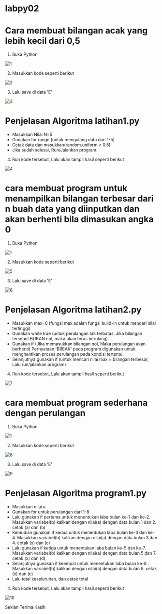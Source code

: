 # labpy02

# Cara membuat bilangan acak yang lebih kecil dari 0,5

1. Buka Python

![1](https://user-images.githubusercontent.com/37321627/52933648-9a5e0d00-3386-11e9-9295-5cb372181e59.png)

2. Masukkan kode seperti berikut

![2](https://user-images.githubusercontent.com/37321627/52933685-b5308180-3386-11e9-94a0-715e301e26b8.png)

3. Lalu save di data 'E'

![3](https://user-images.githubusercontent.com/37321627/52933715-caa5ab80-3386-11e9-9cc8-3cd02e3be829.png)

# Penjelasan Algoritma latihan1.py
- Masukkan Nilai N=5
- Gunakan for range (untuk mengulang data dari 1-5)
- Cetak data dan masukkan(random.uniform < 0.5)
- Jika sudah selesai, Run/Jalankan program.

4. Run kode tersebut, Lalu akan tampil hasil seperti berikut

![4](https://user-images.githubusercontent.com/37321627/52934018-d5147500-3387-11e9-968e-78e0429d7d46.png)

# cara membuat program untuk menampilkan bilangan terbesar dari n buah data yang diinputkan dan akan berhenti bila dimasukan angka 0

1. Buka Python

![1](https://user-images.githubusercontent.com/37321627/52933648-9a5e0d00-3386-11e9-9295-5cb372181e59.png)

2. Masukkan kode seperti berikut

![5](https://user-images.githubusercontent.com/37321627/52934028-dcd41980-3387-11e9-8b15-4c9c7d31a8d9.png)

3. Lalu save di data 'E'

![6](https://user-images.githubusercontent.com/37321627/52934038-e2c9fa80-3387-11e9-8cc7-8586b3b38c94.png)

# Penjelasan Algoritma latihan2.py
- Masukkan max=0 (fungsi max adalah fungsi build-in untuk mencari nilai tertinggi)
- Gunakan while true (untuk perulangan tak terbatas. Jika bilangan tersebut BUKAN nol, maka akan terus berulang).
- Gunakan if (Jika memasukkan bilangan nol, Maka perulangan akan berhenti)
  Pernyataan 'BREAK' pada program digunakan untuk menghentikan proses perulangan pada kondisi tertentu.
- Selanjutnya gunakan if (untuk mencari nilai max = bilangan terbesar, Lalu run/jalankan program)

4. Run kode tersebut, Lalu akan tampil hasil seperti berikut

![7](https://user-images.githubusercontent.com/37321627/52934054-eb223580-3387-11e9-87da-055086ea1a58.png)

# cara membuat program sederhana dengan perulangan

1. Buka Python

![1](https://user-images.githubusercontent.com/37321627/52933648-9a5e0d00-3386-11e9-9295-5cb372181e59.png)

2. Masukkan kode seperti berikut

![8](https://user-images.githubusercontent.com/37321627/52934060-f07f8000-3387-11e9-96a2-430641dc5492.png)

3. Lalu save di data 'E'

![9](https://user-images.githubusercontent.com/37321627/52934086-fecd9c00-3387-11e9-97aa-c244593439f0.png)

# Penjelasan Algoritma program1.py
- Masukkan nilai a
- Gunakan for untuk perulangan dari 1-8
- Lalu gunakan if pertama untuk menentukan laba bulan ke-1 dan ke-2. Masukkan variabel(b) kalikan dengan nilai(a) dengan data bulan 1 dan 2. cetak (x) dan (b)
- Kemudian gunakan if kedua untuk menentukan laba bulan ke-3 dan ke-4. Masukkan variabel(b) kalikan dengan nilai(a) dengan data bulan 3 dan 4. cetak (x) dan (c)
- Lalu gunakan if ketiga untuk menentukan laba bulan ke-5 dan ke-7. Masukkan variabel(b) kalikan dengan nilai(a) dengan data bulan 5 dan 7. cetak (x) dan (d)
- Selanjutnya gunakan if keempat untuk menentukan laba bulan ke-8 . Masukkan variabel(b) kalikan dengan nilai(a) dengan data bulan 8. cetak (x) dan (e)
- Lalu total keseluruhan, dan cetak total

4.  Run kode tersebut, Lalu akan tampil hasil seperti berikut

![10](https://user-images.githubusercontent.com/37321627/52934095-08570400-3388-11e9-95f3-7073105e8d5a.png)

Sekian Terima Kasih
